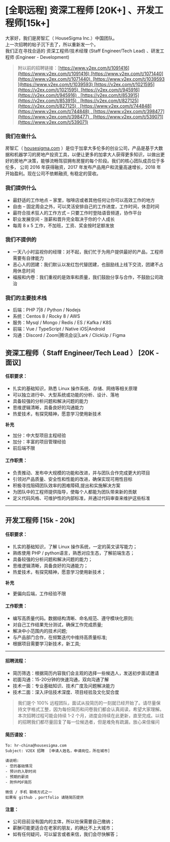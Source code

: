 
# [全职远程] 资深工程师 [20K+] 、开发工程师[15k+]

大家好，我们是房智汇（ HouseSigma Inc.）中国团队。   
上一次招聘的帖子沉下去了，所以重新发一个。    
我们正在寻找合适的 资深工程师/技术经理 (Staff Engineer/Tech Lead) 、研发工程师 (Engineer - Development) 

> 附以前的招聘链接：[https://www.v2ex.com/t/1091416](https://www.v2ex.com/t/1091416),[https://www.v2ex.com/t/1071440](https://www.v2ex.com/t/1071440), [https://www.v2ex.com/t/1039593](https://www.v2ex.com/t/1039593) [https://v2ex.com/t/1021595](https://v2ex.com/t/1021595), [https://v2ex.com/t/945916](https://v2ex.com/t/945916) , [https://v2ex.com/t/853915](https://v2ex.com/t/853915) , [https://v2ex.com/t/827125](https://v2ex.com/t/827125) , [https://www.v2ex.com/t/744848](https://www.v2ex.com/t/744848) , [https://www.v2ex.com/t/398477](https://www.v2ex.com/t/398477) , [https://www.v2ex.com/t/539071](https://www.v2ex.com/t/539071)

### 我们在做什么

房智汇（ [housesigma.com](http://housesigma.com/) ）是位于加拿大多伦多的创业公司，产品是基于大数据和机器学习的房地产投资工具，以便让更多的加拿大人获得更多知识，以做出更好的房地产决策，能够流畅驾驭拥有房屋的每个阶段。我们的核心团队成员位于多伦多， 公司 2016 年获得融资，2017 年发布产品用户和流量高速增长，2018 年开始盈利。现在公司不依赖融资, 有稳定的营收。

### 我们提供什么

- 最舒适的工作地点 – 家里，咖啡店或者其他任何让你可以高效工作的地方
- 自由 – 固定周会之外，可以灵活安排自己的工作进度，工作时间，休息时间
- 最符合技术狂人的工作方式 – 只要工作时登陆语音频道，协作平台
- 职业发展空间 - 涨薪和晋升完全取决于你的个人成长
- 每周 8 x 5 工作，不加班，工资、奖金按时足额发放

### 我们不提供的

- 一天八小时监视你的经理：对不起，我们忙于为用户提供最好的产品，工程师需要有自律能力
- 恶心人的团建：我们默认以发红包代替团建，也鼓励线上线下交流，团建不占用休息时间
- 福报和内卷：我们重视的是效率和质量，我们鼓励分享与合作，不鼓励公司政治

### 我们的主要技术栈

- 后端：PHP 7|8 / Python / Nodejs
- 系统：Centos 8 / Rocky 8 / AWS
- 服务：Mysql / Mongo / Redis / ES / Kafka / K8S
- 前端：Vue / TypeScript / Native iOS|Android
- 沟通：Discord / Zoom|腾讯会议|Lark / ClickUp / Figma

## 资深工程师（ Staff Engineer/Tech Lead ） [20K - 面议]

#### 任职要求：

- 扎实的基础知识，熟悉 Linux 操作系统、存储、网络等相关原理
- 可以独立进行中、大型系统或功能的分析、设计、落地
- 具备较强的分析问题和解决问题的能力
- 思维逻辑清晰，具备良好的沟通能力
- 热爱技术，有探究精神，愿意学习使用新技术

**补充**

- 加分：中大型项目主程经验
- 加分：丰富的项目管理经验
- 前后端不限

#### 工作职责：

- 负责推动、发布中大规模的功能和改进，并与团队合作完成更大的项目
- 引领对产品质量、安全性和性能的改进，确保实现可用性目标
- 积极寻找阻碍团队效率的困难障碍,提出和实施解决方案
- 为团队中的工程师提供指导，使每个人都能为团队带来新的贡献
- 定义代码风格、可维护性的内部标准，并通过代码审查来维护这些标准

---

## 开发工程师 [15k - 20k]

#### 任职要求：

- 扎实的基础知识，了解 Linux 操作系统，一定的英文读写能力；
- 熟练使用 PHP / python语言，熟悉对应生态，了解前端生态；
- 具备较强的分析问题和解决问题的能力；
- 思维逻辑清晰，具备良好的沟通能力；
- 热爱技术，有探究精神，愿意学习使用新技术；

**补充**

- 更偏向后端，工作经验不限

#### 工作职责：

- 编写高质量代码。数据结构清晰、命名规范、遵守模块化原则;
- 对自己工作结果充分测试，确保工作完成质量;
- 解决中小范围内的技术问题;
- 与产品部门合作，在频繁迭代中维持高质量标准;
- 根据项目需要学习新技术，新工具;

---

#### 招聘流程：

- 简历筛选：根据简历内容我们会主观的选择一些候选人，发送初步面试邀请
- 初面沟通：15-20分钟的快速沟通，双向沟通了解
- 技术一面：专业基础知识、技术广度及问题解决能力
- 技术二面：深入评估技术深度、项目经验及文化契合度

> 我们是个 100% 远程团队，面试从投简历的一刻就已经开始了。请尽量保持文字格式工整，因为每份简历和问卷我们都会认真阅读，希望大家理解。本次招聘过程可能会持续 1-2 个月，进度会持续在此更新，直至完成。以往的招聘我们都尽量回复了每一位候选者，但是难免有疏漏，放心来信催问

#### 简历请投：

```plain
To: hr-china@housesigma.com
Subject: V2EX 招聘  [申请人姓名，申请岗位，所在城市] 

请说明:
- 您的基础情况
- 预计的入职时间
- 预期的薪资
- 附件PDF简历

微信 / 手机 联络方式之一
如果有 github ，portfolio 请随简历提供
```

#### 注意：

- 公司目前没有国内的主体，所以社保需要自己缴纳；
- 薪酬可能更适合在老家的朋友，的确比不上大城市；
- 如有任何疑问，可以留言或者来信，我们会尽快解答；
